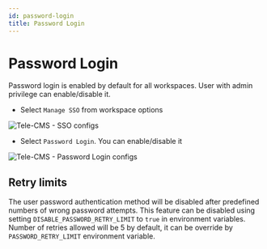 ```yaml
---
id: password-login
title: Password Login
---
```


# Password Login

Password login is enabled by default for all workspaces. User with admin privilege can enable/disable it.

- Select `Manage SSO` from workspace options

<div style={{textAlign: 'center'}}>

![Tele-CMS - SSO configs](/img/password-login/organization-menu.png)

</div>

- Select `Password Login`. You can enable/disable it

<div style={{textAlign: 'center'}}>

![Tele-CMS - Password Login configs](/img/password-login/password-login.png)

</div>

## Retry limits

The user password authentication method will be disabled after predefined numbers of wrong password attempts. This feature can be disabled using setting `DISABLE_PASSWORD_RETRY_LIMIT` to `true` in environment variables. Number of retries allowed will be 5 by default, it can be override by `PASSWORD_RETRY_LIMIT` environment variable.
